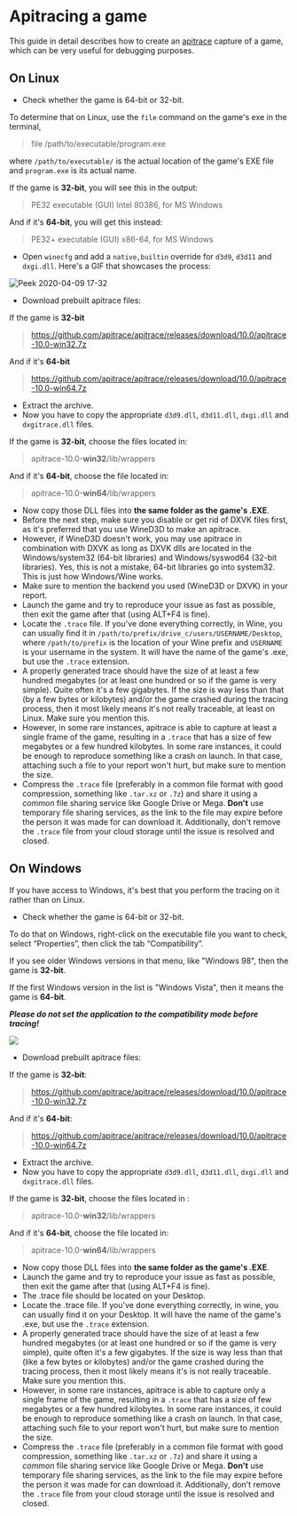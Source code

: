 # Apitracing a game

This guide in detail describes how to create an [apitrace](https://apitrace.github.io/) capture of a game, which can be very useful for debugging purposes.

## On Linux

* Check whether the game is 64-bit or 32-bit.

To determine that on Linux, use the `file` command on the game's exe in the terminal,
> file /path/to/executable/program.exe

where `/path/to/executable/` is the actual location of the game's EXE file and `program.exe` is its actual name.

If the game is **32-bit**, you will see this in the output:
> PE32 executable (GUI) Intel 80386, for MS Windows

And if it's **64-bit**, you will get this instead:
> PE32+ executable (GUI) x86-64, for MS Windows

* Open `winecfg` and add a `native,builtin` override for `d3d9`, `d3d11` and `dxgi.dll`. Here's a GIF that showcases the process:

![Peek 2020-04-09 17-32](https://user-images.githubusercontent.com/10602045/78906537-29951b00-7a88-11ea-8142-3681f1ba8af0.gif)

* Download prebuilt apitrace files:

If the game is **32-bit**
>https://github.com/apitrace/apitrace/releases/download/10.0/apitrace-10.0-win32.7z

And if it's **64-bit**
>https://github.com/apitrace/apitrace/releases/download/10.0/apitrace-10.0-win64.7z

* Extract the archive. 
* Now you have to copy the appropriate `d3d9.dll`, `d3d11.dll`, `dxgi.dll` and `dxgitrace.dll` files.

If the game is **32-bit**, choose the files located in:
>apitrace-10.0-**win32**/lib/wrappers

And if it's **64-bit**, choose the file located in:
>apitrace-10.0-**win64**/lib/wrappers

* Now copy those DLL files into **the same folder as the game's .EXE**.
* Before the next step, make sure you disable or get rid of DXVK files first, as it's preferred that you use WineD3D to make an apitrace.
* However, if WineD3D doesn't work, you may use apitrace in combination with DXVK as long as DXVK dlls are located in the Windows/system32 (64-bit libraries) and Windows/syswod64 (32-bit libraries). Yes, this is not a mistake, 64-bit libraries go into system32.
  This is just how Windows/Wine works.
* Make sure to mention the backend you used (WineD3D or DXVK) in your report.
* Launch the game and try to reproduce your issue as fast as possible, then exit the game after that (using ALT+F4 is fine).
* Locate the `.trace` file. If you've done everything correctly, in Wine, you can usually find it in `/path/to/prefix/drive_c/users/USERNAME/Desktop`, where `/path/to/prefix` is the location of your Wine prefix and `USERNAME` is your username in the system.
  It will have the name of the game's .exe, but use the `.trace` extension.
* A properly generated trace should have the size of at least a few hundred megabytes (or at least one hundred or so if the game is very simple).  Quite often it's a few gigabytes.
  If the size is way less than that (by a few bytes or kilobytes) and/or the game crashed during the tracing process, then it most likely means it's not really traceable, at least on Linux. Make sure you mention this.
* However, in some rare instances, apitrace is able to capture at least a single frame of the game, resulting in a `.trace` that has a size of few megabytes or a few hundred kilobytes. In some rare instances, it could be enough to reproduce something like a crash on launch.
  In that case, attaching such a file to your report won't hurt, but make sure to mention the size.
* Compress the `.trace` file (preferably in a common file format with good compression, something like `.tar.xz` or `.7z`) and share it using a *common* file sharing service like Google Drive or Mega. **Don't** use temporary file sharing services,
  as the link to the file may expire before the person it was made for can download it. Additionally, don't remove the `.trace` file from your cloud storage until the issue is resolved and closed.

## On Windows

If you have access to Windows, it's best that you perform the tracing on it rather than on Linux.

* Check whether the game is 64-bit or 32-bit. 

To do that on Windows, right-click on the executable file you want to check, select “Properties”, then click the tab “Compatibility”.
 
If you see older Windows versions in that menu, like "Windows 98", then the game is **32-bit**.

If the first Windows version in the list is "Windows Vista", then it means the game is **64-bit**.

**_Please do not set the application to the compatibility mode before tracing!_**

![](https://cdn.discordapp.com/attachments/545938151739228191/604369144892358667/compatibility-check.png)

* Download prebuilt apitrace files:

If the game is **32-bit**:
>https://github.com/apitrace/apitrace/releases/download/10.0/apitrace-10.0-win32.7z

And if it's **64-bit**:
>https://github.com/apitrace/apitrace/releases/download/10.0/apitrace-10.0-win64.7z

* Extract the archive. 
* Now you have to copy the appropriate `d3d9.dll`, `d3d11.dll`, `dxgi.dll` and `dxgitrace.dll` files.

If the game is **32-bit**, choose the files located in :
>apitrace-10.0-**win32**/lib/wrappers

And if it's **64-bit**, choose the file located in:
>apitrace-10.0-**win64**/lib/wrappers

* Now copy those DLL files into **the same folder as the game's .EXE**.
* Launch the game and try to reproduce your issue as fast as possible, then exit the game after that (using ALT+F4 is fine).
* The .trace file should be located on your Desktop.
* Locate the .trace file. If you've done everything correctly, in wine, you can usually find it on your Desktop. It will have the name of the game's .exe, but use the `.trace` extension.
* A properly generated trace should have the size of at least a few hundred megabytes (or at least one hundred or so if the game is very simple), quite often it's a few gigabytes.
  If the size is way less than that (like a few bytes or kilobytes) and/or the game crashed during the tracing process, then it most likely means it's is not really traceable. Make sure you mention this.
* However, in some rare instances, apitrace is able to capture only a single frame of the game, resulting in a `.trace` that has a size of few megabytes or a few hundred kilobytes. In some rare instances, it could be enough to reproduce something like a crash on launch.
  In that case, attaching such file to your report won't hurt, but make sure to mention the size.
* Compress the `.trace` file (preferably in a common file format with good compression, something like `.tar.xz` or `.7z`) and share it using a *common* file sharing service like Google Drive or Mega. **Don't** use temporary file sharing services, as the link to the
  file may expire before the person it was made for can download it. Additionally, don't remove the `.trace` file from your cloud storage until the issue is resolved and closed.
